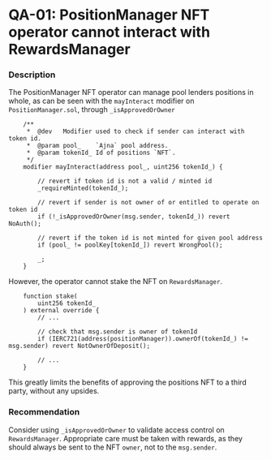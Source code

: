 # QA-01: PositionManager NFT operator cannot interact with RewardsManager

### Description

The PositionManager NFT operator can manage pool lenders positions in whole, as can be seen with the `mayInteract` modifier on `PositionManager.sol`, through `_isApprovedOrOwner`

```solidity
    /**
     *  @dev   Modifier used to check if sender can interact with token id.
     *  @param pool_    `Ajna` pool address.
     *  @param tokenId_ Id of positions `NFT`.
     */
    modifier mayInteract(address pool_, uint256 tokenId_) {

        // revert if token id is not a valid / minted id
        _requireMinted(tokenId_);

        // revert if sender is not owner of or entitled to operate on token id
        if (!_isApprovedOrOwner(msg.sender, tokenId_)) revert NoAuth();

        // revert if the token id is not minted for given pool address
        if (pool_ != poolKey[tokenId_]) revert WrongPool();

        _;
    }
```

However, the operator cannot stake the NFT on `RewardsManager`.

```solidity
    function stake(
        uint256 tokenId_
    ) external override {
        // ...

        // check that msg.sender is owner of tokenId
        if (IERC721(address(positionManager)).ownerOf(tokenId_) != msg.sender) revert NotOwnerOfDeposit();

        // ...
    }
```

This greatly limits the benefits of approving the positions NFT to a third party, without any upsides.

### Recommendation

Consider using `_isApprovedOrOwner` to validate access control on `RewardsManager`. Appropriate care must be taken with rewards, as they should always be sent to the NFT `owner`, not to the `msg.sender`.